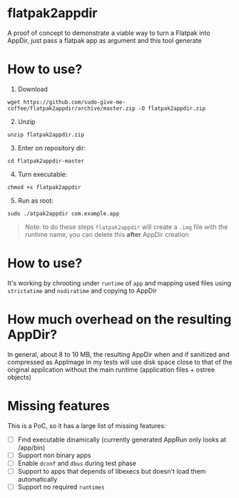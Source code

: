 # flatpak2appdir
A proof of concept to demonstrate a viable way to turn a Flatpak into AppDir, just pass a flatpak app as argument and this tool generate 

# How to use?

1. Download
```
wget https://github.com/sudo-give-me-coffee/flatpak2appdir/archive/master.zip -O flatpak2appdir.zip
```

2. Unzip
```
unzip flatpak2appdir.zip
```

3. Enter on repository dir:
```
cd flatpak2appdir-master
```


4. Turn executable:
```
chmod +x flatpak2appdir
```

5. Run as root:
```
sudo ./atpak2appdir com.example.app
```
> Note: to do these steps `flatpak2appdir` will create a `.img` file with the runtime name, you can delete this **after** AppDir creation
# How to use?

It's working by chrooting under `runtime` of `app` and  mapping used files using `strictatime` and `nodiratime` and copying to AppDir

# How much overhead on the resulting AppDir?

In general, about 8 to 10 MB, the resulting AppDir when and if sanitized and compressed as AppImage in my tests will use disk space close to that of the original application without the main runtime (application files + ostree objects)

# Missing features
This is a PoC, so it has a large list of missing features:
- [ ] Find executable dinamically (currently generated AppRun only looks at /app/bin)
- [ ] Support non binary apps
- [ ] Enable `dconf` and `dbus` during test phase
- [ ] Support to apps that depends of libexecs but doesn't load them automatically
- [ ] Support no required `runtimes`
